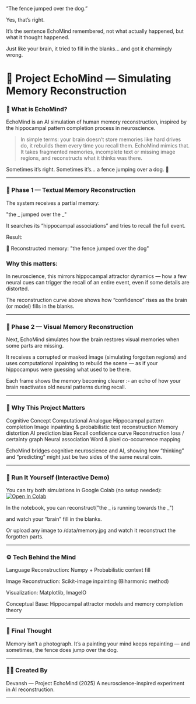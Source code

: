 
“The fence jumped over the dog.”

Yes, that’s right.

It’s the sentence EchoMind remembered, not what actually happened, but what it thought happened.

Just like your brain, it tried to fill in the blanks… and got it charmingly wrong.

# 🧠 Project EchoMind — Simulating Memory Reconstruction

### 🌌 What is EchoMind?

EchoMind is an AI simulation of human memory reconstruction, inspired by the hippocampal pattern completion process in neuroscience.

>In simple terms:
your brain doesn’t store memories like hard drives do, it rebuilds them every time you recall them.
EchoMind mimics that. It takes fragmented memories, incomplete text or missing image regions,
and reconstructs what it thinks was there.

Sometimes it’s right.
Sometimes it’s… a fence jumping over a dog. 🐶

---

### 🧩 Phase 1 — Textual Memory Reconstruction

The system receives a partial memory:

"the _ jumped over the _"


It searches its “hippocampal associations” and tries to recall the full event.

Result:

🧠 Reconstructed memory: "the fence jumped over the dog"


### Why this matters:
In neuroscience, this mirrors hippocampal attractor dynamics —
how a few neural cues can trigger the recall of an entire event,
even if some details are distorted.

The reconstruction curve above shows how “confidence” rises as the brain (or model) fills in the blanks.

---

### 🎨 Phase 2 — Visual Memory Reconstruction

Next, EchoMind simulates how the brain restores visual memories when some parts are missing.

It receives a corrupted or masked image (simulating forgotten regions)
and uses computational inpainting to rebuild the scene — as if your hippocampus were guessing what used to be there.

Each frame shows the memory becoming clearer :- an echo of how your brain reactivates old neural patterns during recall.

---

### 🧬 Why This Project Matters
Cognitive Concept	Computational Analogue
Hippocampal pattern completion	Image inpainting & probabilistic text reconstruction
Memory distortion	AI prediction bias
Recall confidence curve	Reconstruction loss / certainty graph
Neural association	Word & pixel co-occurrence mapping

EchoMind bridges cognitive neuroscience and AI, showing how “thinking” and “predicting”
might just be two sides of the same neural coin.

---

### 🧠 Run It Yourself (Interactive Demo)

You can try both simulations in Google Colab (no setup needed):[![Open In Colab](https://colab.research.google.com/assets/colab-badge.svg)](https://colab.research.google.com/github/<your-username>/EchoMind/blob/main/EchoMind_Colab.ipynb)




In the notebook, you can reconstruct("the _ is running towards the _")


and watch your “brain” fill in the blanks.

Or upload any image to /data/memory.jpg
and watch it reconstruct the forgotten parts.

---

### ⚙️ Tech Behind the Mind

Language Reconstruction: Numpy + Probabilistic context fill

Image Reconstruction: Scikit-image inpainting (Biharmonic method)

Visualization: Matplotlib, ImageIO

Conceptual Base: Hippocampal attractor models and memory completion theory

---

### 🧠 Final Thought

Memory isn’t a photograph.
It’s a painting your mind keeps repainting —
and sometimes, the fence does jump over the dog.

---

### 👨‍💻 Created By

Devansh — Project EchoMind (2025)
A neuroscience-inspired experiment in AI reconstruction.




---





